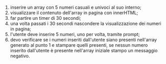 <!-- SIMON SAYS
Visualizzare in pagina 5 numeri casuali. Da lì parte un timer di 30 secondi.
Dopo 30 secondi i numeri scompaiono e l’utente deve inserire, uno alla volta, i numeri che ha visto precedentemente, tramite il prompt().
Dopo che sono stati inseriti i 5 numeri, il software dice quanti e quali dei numeri da indovinare sono stati individuati. -->

1. inserire un array con 5 numeri casuali e univoci al suo interno;
2. visualizzare il contenuto dell'array in pagina con innerHTML;
3. far partire un timer di 30 secondi;
4. una volta passati i 30 secondi nascondere la visualizzazione dei numeri in pagina;
5. l'utente deve inserire 5 numeri, uno per volta, tramite prompt;
6. devo verificare se i numeri inseriti dall'utente siano presenti nell'array generato al punto 1 e stampare quelli presenti, se nessun numero inserito dall'utente è presente nell'array iniziale stampo un messaggio negativo.